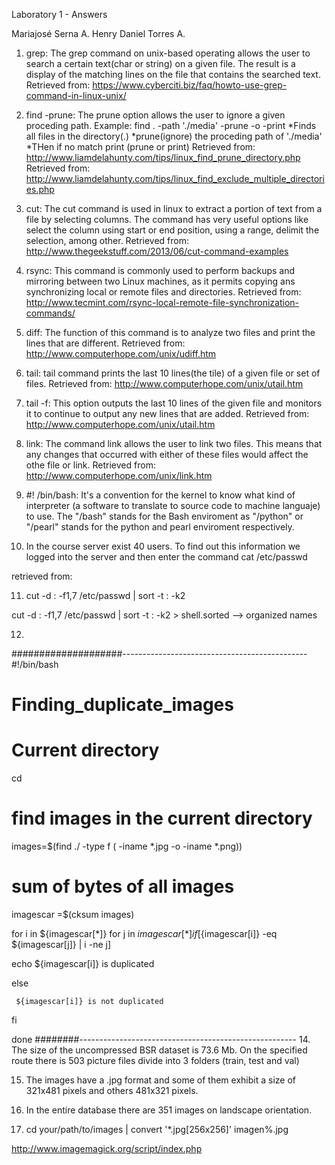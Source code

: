 Laboratory 1 - Answers

Mariajosé Serna A.
Henry Daniel Torres A.

1. grep: The grep command on unix-based operating allows the user to search a certain text(char or string) on a given file. The result is a display of the matching lines on the file that contains the searched text. 
Retrieved from: https://www.cyberciti.biz/faq/howto-use-grep-command-in-linux-unix/ 

2. find -prune: The prune option allows the user to ignore a given proceding path. 
Example: find . -path './media' -prune -o -print
*Finds all files in the directory(.)
*prune(ignore) the proceding path of './media'
*THen if no match print (prune or print)
Retrieved from: http://www.liamdelahunty.com/tips/linux_find_prune_directory.php
Retrieved from: http://www.liamdelahunty.com/tips/linux_find_exclude_multiple_directories.php

3. cut: The cut command is used in linux to extract a portion of text from a file by selecting columns. The command has very useful options like select the column using start or end position, using a range, delimit the selection, among other. 
Retrieved from: http://www.thegeekstuff.com/2013/06/cut-command-examples

4. rsync: This command is commonly used to perform backups and mirroring between two Linux machines, as it permits copying ans synchronizing local or remote files and directories.
Retrieved from: http://www.tecmint.com/rsync-local-remote-file-synchronization-commands/

5. diff: The function of this command is to analyze two files and print the lines that are different. 
Retrieved from: http://www.computerhope.com/unix/udiff.htm

6. tail: tail command prints the last 10 lines(the tile) of a given file or set of files.
Retrieved from: http://www.computerhope.com/unix/utail.htm

7. tail -f: This option outputs the last 10 lines of the given file and monitors it to continue to output any new lines that are added.
Retrieved from: http://www.computerhope.com/unix/utail.htm

8. link: The command link allows the user to link two files. This means that any changes that occurred with either of these files would affect the othe file or link.
Retrieved from: http://www.computerhope.com/unix/link.htm

9. #! /bin/bash: It's a convention for the kernel to know what kind of interpreter (a software to translate to source code to machine languaje) to use. The "/bash" stands for the Bash enviroment as "/python" or "/pearl" stands for the python and pearl enviroment respectively.

10. In the course server exist 40 users. To find out this information we logged into the server and then enter the command cat /etc/passwd

retrieved from: 

11. cut -d : -f1,7 /etc/passwd | sort -t : -k2 

cut -d : -f1,7 /etc/passwd | sort -t : -k2 > shell.sorted --> organized names

12. 
####################----------------------------------------------
#!/bin/bash
# Finding_duplicate_images

# Current directory
cd

#
# find images in the current directory 
 images=$(find ./ -type f \( -iname \*.jpg -o -iname \*.png\))

# sum of bytes of all images 
imagescar =$(cksum images)



for i in ${imagescar[*]}
for j in ${imagescar[*]}
  if [${imagescar[i]} -eq ${imagescar[j]} | i -ne j]

echo ${imagescar[i]} is duplicated 

else 

     ${imagescar[i]} is not duplicated

fi 

done 
########------------------------------------------------------
14. The size of the uncompressed BSR dataset is 73.6 Mb. On the specified route there is 503 picture files divide into 3 folders (train, test and val)


15. The images have a .jpg format and some of them exhibit a size of 321x481 pixels and others 481x321 pixels.


16. In the entire database there are 351 images on landscape orientation.


17. cd your/path/to/images | convert '*.jpg[256x256]' imagen%.jpg

http://www.imagemagick.org/script/index.php

















